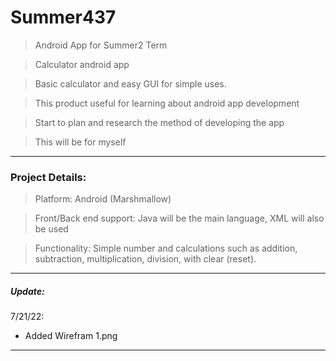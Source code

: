 # Summer437

> Android App for Summer2 Term

> Calculator android app

> Basic calculator and easy GUI for simple uses.

> This product useful for learning about android app development

> Start to plan and research the method of developing the app

> This will be for myself

---------------------------------------------------

### Project Details:
> Platform:
	Android (Marshmallow)

> Front/Back end support:
	Java will be the main language, XML will also be used

> Functionality:
	Simple number and calculations such as addition, subtraction, multiplication, division, with clear (reset). 

-----------------------------------------------
##### Update:

7/21/22:
* Added Wirefram 1.png

-----------------------------------------------
